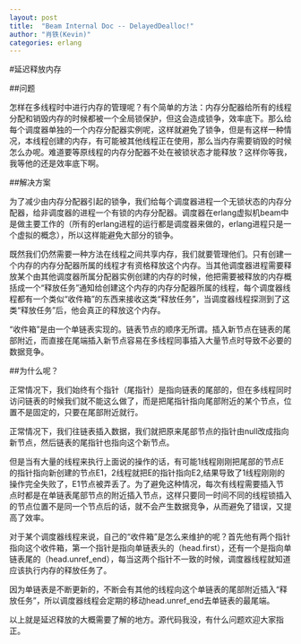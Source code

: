 ```yaml
---
layout: post
title:  "Beam Internal Doc -- DelayedDealloc!"
author: "肖铁(Kevin)"
categories: erlang
---
```


#延迟释放内存  

##问题  
 
怎样在多线程时中进行内存的管理呢？有个简单的方法：内存分配器给所有的线程分配和销毁内存的时候都被一个全局锁保护，但这会造成锁争，效率底下。那么给每个调度器单独的一个内存分配器实例呢，这样就避免了锁争，但是有这样一种情况，本线程创建的内存，有可能被其他线程正在使用，那么当内存需要销毁的时候怎么办呢。难道要等原线程的内存分配器不处在被锁状态才能释放？这样你等我，我等他的还是效率底下啊。 

##解决方案  
 
为了减少由内存分配器引起的锁争，我们给每个调度器进程一个无锁状态的内存分配器，给非调度器的进程一个有锁的内存分配器。调度器在erlang虚拟机beam中是做主要工作的（所有的erlang进程的运行都是调度器来做的，erlang进程只是一个虚拟的概念），所以这样能避免大部分的锁争。  
 
既然我们仍然需要一种方法在线程之间共享内存，我们就要管理他们。只有创建一个内存的内存分配器所属的线程才有资格释放这个内存。当其他调度器进程需要释放某个由其他调度器所属分配器实例创建的内存的时候，他把需要被释放的内存概括成一个“释放任务”通知给创建这个内存的内存分配器所属的线程，每个调度器线程都有一个类似“收件箱”的东西来接收这类“释放任务”，当调度器线程探测到了这类“释放任务”后，他会真正的释放这个内存。  
 
“收件箱”是由一个单链表实现的。链表节点的顺序无所谓。插入新节点在链表的尾部附近，而直接在尾端插入新节点容易在多线程同事插入大量节点时导致不必要的数据竞争。  
 
##为什么呢？  
 
正常情况下，我们始终有个指针（尾指针）是指向链表的尾部的，但在多线程同时访问链表的时候我们就不能这么做了，而是把尾指针指向尾部附近的某个节点，位置不是固定的，只要在尾部附近就行。  
 
正常情况下，我们往链表插入数据，我们就把原来尾部节点的指针由null改成指向新节点，然后链表的尾指针也指向这个新节点。  
 
但是当有大量的线程来执行上面说的操作的话，有可能1线程刚刚把尾部的节点E的指针指向新创建的节点E1，2线程就把E的指针指向E2,结果导致了1线程刚刚的操作完全失败了，E1节点被弄丢了。为了避免这种情况，每次有线程需要插入节点时都是在单链表尾部节点的附近插入节点，这样只要同一时间不同的线程锁插入的节点位置不是同一个节点后的话，就不会产生数据竞争，从而避免了错误，又提高了效率。  
 
 对于某个调度器线程来说，自己的“收件箱”是怎么来维护的呢？首先他有两个指针指向这个收件箱，第一个指针是指向单链表头的（head.first），还有一个是指向单链表尾的（head.unref_end），每当这两个指针不一致的时候，调度器线程就知道应该执行内存的释放任务了。  
 
因为单链表是不断更新的，不断会有其他的线程向这个单链表的尾部附近插入“释放任务”，所以调度器线程会定期的移动head.unref_end去单链表的最尾端。  
 
以上就是延迟释放的大概需要了解的地方。源代码我没，有什么问题欢迎大家指正。  
